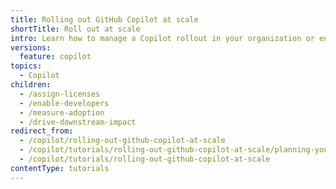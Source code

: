 ```yaml
---
title: Rolling out GitHub Copilot at scale
shortTitle: Roll out at scale
intro: Learn how to manage a Copilot rollout in your organization or enterprise.
versions:
  feature: copilot
topics:
  - Copilot
children:
  - /assign-licenses
  - /enable-developers
  - /measure-adoption
  - /drive-downstream-impact
redirect_from:
  - /copilot/rolling-out-github-copilot-at-scale
  - /copilot/tutorials/rolling-out-github-copilot-at-scale/planning-your-rollout
  - /copilot/tutorials/rolling-out-github-copilot-at-scale
contentType: tutorials
---
```


